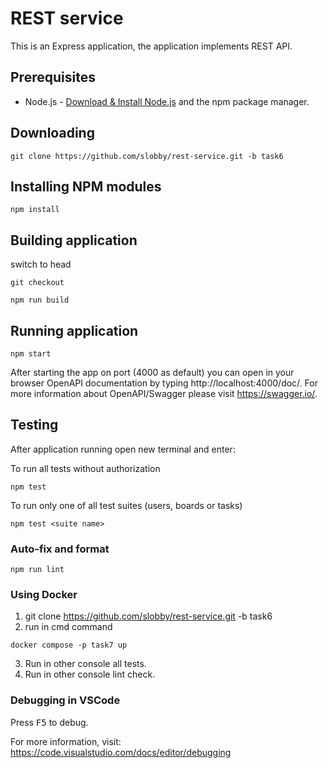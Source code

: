 # REST service

This is an Express application, the application implements REST API.

## Prerequisites

- Node.js - [Download & Install Node.js](https://nodejs.org/en/download/) and the npm package manager.

## Downloading

```
git clone https://github.com/slobby/rest-service.git -b task6
```

## Installing NPM modules

```
npm install
```

## Building application

switch to head

```
git checkout
```

```
npm run build
```

## Running application

```
npm start
```

After starting the app on port (4000 as default) you can open
in your browser OpenAPI documentation by typing http://localhost:4000/doc/.
For more information about OpenAPI/Swagger please visit https://swagger.io/.

## Testing

After application running open new terminal and enter:

To run all tests without authorization

```
npm test
```

To run only one of all test suites (users, boards or tasks)

```
npm test <suite name>
```

### Auto-fix and format

```
npm run lint
```

### Using Docker

1. git clone https://github.com/slobby/rest-service.git -b task6
2. run in cmd command

```
docker compose -p task7 up
```

3. Run in other console all tests.
4. Run in other console lint check.

### Debugging in VSCode

Press <kbd>F5</kbd> to debug.

For more information, visit: https://code.visualstudio.com/docs/editor/debugging
